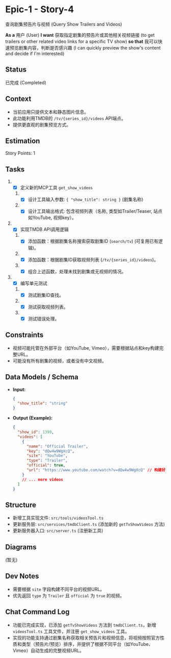 # Epic-1 - Story-4

查询剧集预告片与视频 (Query Show Trailers and Videos)

**As a** 用户 (User)
**I want** 获取指定剧集的预告片或其他相关视频链接 (to get trailers or other related video links for a specific TV show)
**so that** 我可以快速预览剧集内容，判断是否感兴趣 (I can quickly preview the show's content and decide if I'm interested)

## Status

已完成 (Completed)

## Context

- 当前应用只提供文本和静态图片信息。
- 此功能利用TMDB的 `/tv/{series_id}/videos` API端点。
- 提供更直观的剧集预览方式。

## Estimation

Story Points: 1

## Tasks

1.  - [x] 定义新的MCP工具 `get_show_videos`
    1.  - [x] 设计工具输入参数: `{ "show_title": string }` (剧集名称)
    2.  - [x] 设计工具输出格式: 包含视频列表（名称, 类型如Trailer/Teaser, 站点如YouTube, 视频key）。
2.  - [x] 实现TMDB API调用逻辑
    1.  - [x] 添加函数：根据剧集名称搜索获取剧集ID (`search/tv`) (可复用已有逻辑)。
    2.  - [x] 添加函数：根据剧集ID获取视频列表 (`/tv/{series_id}/videos`)。
    3.  - [x] 组合上述函数，处理未找到剧集或无视频的情况。
3.  - [x] 编写单元测试
    1.  - [x] 测试剧集ID查找。
    2.  - [x] 测试获取视频列表。
    3.  - [x] 测试错误处理。

## Constraints

- 视频可能托管在外部平台（如YouTube, Vimeo），需要根据站点和key构建完整URL。
- 可能没有所有剧集的视频，或者没有中文视频。

## Data Models / Schema

- **Input:**
  ```json
  {
    "show_title": "string"
  }
  ```
- **Output (Example):**
  ```json
  {
    "show_id": 1399,
    "videos": [
      {
        "name": "Official Trailer",
        "key": "dQw4w9WgXcQ",
        "site": "YouTube",
        "type": "Trailer",
        "official": true,
        "url": "https://www.youtube.com/watch?v=dQw4w9WgXcQ" // 构建好的URL
      }
      // ... more videos
    ]
  }
  ```

## Structure

- 新增工具实现文件: `src/tools/videosTool.ts`
- 更新服务层: `src/services/tmdbClient.ts` (添加新的 `getTvShowVideos` 方法)
- 更新服务器入口: `src/server.ts` (注册新工具)

## Diagrams

(暂无)

## Dev Notes

- 需要根据 `site` 字段构建不同平台的视频URL。
- 优先返回 `type` 为 `Trailer` 且 `official` 为 `true` 的视频。

## Chat Command Log

- 功能已完成实现，已添加 `getTvShowVideos` 方法到 `tmdbClient.ts`，新增 `videosTool.ts` 工具文件，并注册 `get_show_videos` 工具。
- 实现的功能支持通过剧集名称获取相关预告片和视频信息，将视频按照官方性质和类型（预告片/预览）排序，并提供了根据不同平台（如YouTube、Vimeo）自动生成的完整视频URL。 